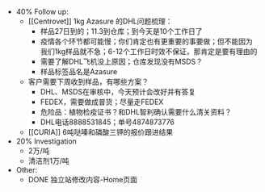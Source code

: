 - 40% Follow up:
	- [[Centrovet]] 1kg Azasure 的DHL问题梳理：
		- 样品27日到的；11.3到仓库；到今天是10个工作日了
		- 疫情各个环节都可能慢；你们肯定也有更重要的事要做；但不能因为我们1kg样品就不急；6-12个工作日时效不保证，那肯定是要有理由的
		- 需要了解DHL飞机没上原因；仓库发现没有MSDS？
		- 样品标签品名是Azasure
	- 客户需要下周收到样品，有哪些方案？
		- DHL、MSDS在审核中，今天预计会改好并有答复
		- FEDEX，需要做成普货；尽量走FEDEX
		- 危险品：植物检疫证书？和DHL智利确认需要什么清关资料？
		- DHL电话8888531845；单号4874873776
	- [[CURIA]] 6吨哒嗪和磷酸三钾的报价跟进结果
- 20% Investigation
	- 2万/吨
	- 清洁剂1万/吨
- Other:
	- DONE 独立站修改内容-Home页面